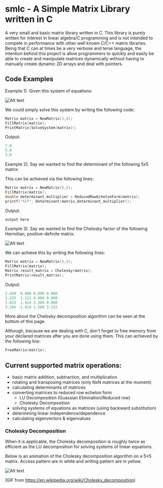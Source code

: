 # smlc - A Simple Matrix Library written in C

A very small and basic matrix library written in C. This library is purely written for interest in linear algebra/C programming and is not intended to compete in performance with other well known C/C++ matrix libraries. Being that C can at times be a very verbose and terse language, the intention behind this project is allow programmers to quickly and easily be able to create and manipulate matrices dynamically without having to manually create dynamic 2D arrays and deal with pointers.

## Code Examples

Example 1).
Given this system of equations:

![Alt text](https://cloud.githubusercontent.com/assets/10769110/26473871/a532fc6c-4162-11e7-929a-f7f463d9e15e.gif)

We could simply solve this system by writing the following code:

```c
Matrix matrix = NewMatrix(3,4);
FillMatrix(matrix);
PrintMatrix(SolveSystem(matrix));
```

Output:
```c
7.0 
5.0 
3.0 
```

Example 2). Say we wanted to find the determinant of the following 5x5 matrix:



This can be achieved via the following lines:
```c
Matrix matrix = NewMatrix(5,5);
FillMatrix(matrix);
double determinant_multiplier = ReducedRowEchelonForm(matrix);
printf("%lf", Determinant(matrix,determinant_multiplier));
```

Output:
```c
output here
```

Example 3). Say we wanted to find the Chelosky factor of the following Hermitian, positive-definite matrix:

![Alt text](https://cloud.githubusercontent.com/assets/10769110/26475112/56124c16-416a-11e7-9242-de7b947002ec.png)

We can achieve this by writing the following lines:
```c
Matrix matrix = NewMatrix(5,5);
FillMatrix(matrix);
Matrix result_matrix = Cholesky(matrix);
PrintMatrix(result_matrix);
```

Output:
```c
2.449  0.000 0.000 0.000 
1.225  2.121 0.000 0.000 
1.633  1.414 2.309 0.000 
3.266 -1.414 1.588 3.132 
```

More about the Chelosky decomposition algorithm can be seen at the bottom of this page.

Although, because we are dealing with C, don't forget to free memory from your declared matrices after you are done using them. This can achieved by the following line:
```c
FreeMatrix(matrix);
```

## Current supported matrix operations:
  - basic matrix addition, subtraction, and multiplication
  - rotating and transposing matrices (only NxN matrices at the moment)
  - calculating determinants of matrices
  - converting matrices to reduced row echelon form
      - LU Decomposition (Guassian Elimination/Reduced row)
      - Cholesky Decomposition
  - solving systems of equations as matrices (using backward substitution)
  - determining linear independence/dependence 
  - calculating eigenvectors & eigenvalues 
  
  
### Cholesky Decomposition 
When it is applicable, the Cholesky decomposition is roughly twice as efficient as the LU decomposition for solving systems of linear equations. 

Below is an animation of the Cholesky decomposition algorithm on a 5×5 matrix. Access pattern are in white and writing pattern are in yellow.

![Alt text](https://cloud.githubusercontent.com/assets/10769110/26377885/14ace690-3fc7-11e7-9867-2d6c99d9e236.gif)

(GIF from https://en.wikipedia.org/wiki/Cholesky_decomposition)
  
